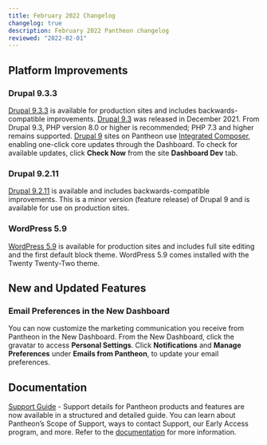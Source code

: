 ```yaml
---
title: February 2022 Changelog
changelog: true
description: February 2022 Pantheon changelog
reviewed: "2022-02-01"
---
```


## Platform Improvements

### Drupal 9.3.3

[Drupal 9.3.3](https://www.drupal.org/project/drupal/releases/9.3.3) is available for production sites and includes backwards-compatible improvements. [Drupal 9.3](https://www.drupal.org/project/drupal/releases/9.3.0) was released in December 2021. From Drupal 9.3, PHP version 8.0 or higher is recommended; PHP 7.3 and higher remains supported. [Drupal 9](/drupal) sites on Pantheon use [Integrated Composer](/guides/integrated-composer), enabling one-click core updates through the Dashboard. To check for available updates, click **Check Now** from the site **Dashboard Dev** tab.

### Drupal 9.2.11

[Drupal 9.2.11](https://www.drupal.org/project/drupal/releases/9.2.11) is available and includes backwards-compatible improvements. This is a minor version (feature release) of Drupal 9 and is available for use on production sites. 

### WordPress 5.9

[WordPress 5.9](https://wordpress.org/news/2022/01/josephine/) is available for production sites and includes full site editing and the first default block theme. WordPress 5.9 comes installed with the Twenty Twenty-Two theme. 

## New and Updated Features

### Email Preferences in the New Dashboard

You can now customize the marketing communication you receive from Pantheon in the New Dashboard. From the New Dashboard, click the gravatar to access **Personal Settings**. Click **Notifications** and **Manage Preferences** under **Emails from Pantheon**, to update your email preferences. 


## Documentation

[Support Guide](/guides/support/) - Support details for Pantheon products and features are now available in a structured and detailed guide. You can learn about Pantheon’s Scope of Support, ways to contact Support, our Early Access program, and more. Refer to the [documentation](/guides/support) for more information.
